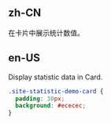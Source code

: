 ## zh-CN

在卡片中展示统计数值。

## en-US

Display statistic data in Card.

```css
.site-statistic-demo-card {
  padding: 30px;
  background: #ececec;
}
```

<style>
  [data-theme="dark"] .site-statistic-demo-card {
    background: #303030;
  }
</style>
